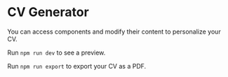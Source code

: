 # CV Generator

You can access components and modify their content to personalize your CV.

Run ```npm run dev``` to see a preview.

Run ```npm run export``` to export your CV as a PDF.
